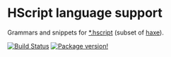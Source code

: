 
# HScript language support

Grammars and snippets for [*.hscript](https://github.com/HaxeFoundation/hscript) (subset of [haxe](https://haxe.org/)).

[![Build Status](https://travis-ci.org/tong/language-hscript.svg?branch=master)](https://travis-ci.org/tong/language-hscript) [![Package version!](https://img.shields.io/apm/v/language-hscript.svg?style=flat-square)](https://atom.io/packages/language-hscript)
